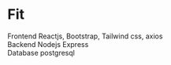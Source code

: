 # Fit

Frontend Reactjs, Bootstrap, Tailwind css, axios  
Backend Nodejs Express  
Database postgresql  
